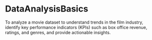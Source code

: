 # DataAnalysisBasics
To analyze a movie dataset to understand trends in the film industry, identify key performance indicators (KPIs) such as box office revenue, ratings, and genres, and provide actionable insights.
